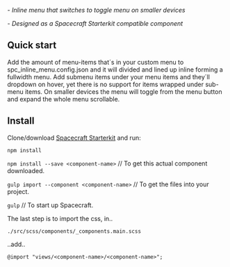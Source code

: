 *- Inline menu that switches to toggle menu on smaller devices*

*- Designed as a Spacecraft Starterkit compatible component*

## Quick start
Add the amount of menu-items that´s in your custom menu to spc\_inline_menu.config.json and it will divided and lined up inline forming a fullwidth menu. Add submenu items under your menu items and they´ll dropdown on hover, yet there is no support for items wrapped under sub-menu items. On smaller devices the menu will toggle from the menu button and expand the whole menu scrollable.

## Install
Clone/download [Spacecraft Starterkit](https://github.com/pedric/spacecraft-starterkit) and run:

`npm install`

`npm install --save <component-name>`
// To get this actual component downloaded.

`gulp import --component <component-name>`
// To get the files into your project.

`gulp`
// To start up Spacecraft.

The last step is to import the css, in..

`./src/scss/components/_components.main.scss`

..add..

`@import "views/<component-name>/<component-name>";`